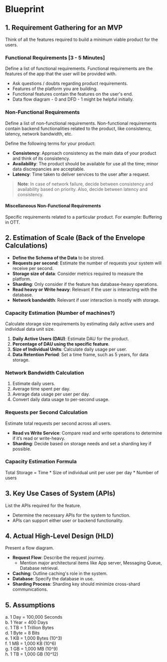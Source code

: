 # Blueprint

## 1. Requirement Gathering for an MVP
Think of all the features required to build a minimum viable product for the users.

### Functional Requirements [3 - 5 Minutes]
Define a list of functional requirements. Functional requirements are the features of the app that the user will be provided with.

- Ask questions / doubts regarding product requirements.
- Features of the platform you are building.
- Functional features contain the features on the user's end.
- Data flow diagram - 0 and DFD - 1 might be helpful initially.

### Non-Functional Requirements
Define a list of non-functional requirements. Non-functional requirements contain backend functionalities related to the product, like consistency, latency, network bandwidth, etc.

Define the following terms for your product:
- **Consistency**: Approach consistency as the main data of your product and think of its consistency.
- **Availability**: The product should be available for use all the time; minor data discrepancies are acceptable.
- **Latency**: Time taken to deliver services to the user after a request.

> **Note**: In case of network failure, decide between consistency and availability based on priority. Also, decide between latency and consistency.

#### Miscellaneous Non-Functional Requirements
Specific requirements related to a particular product. For example: Buffering in OTT.

## 2. Estimation of Scale (Back of the Envelope Calculations)

- **Define the Schema of the Data** to be stored.
- **Requests per second**: Estimate the number of requests your system will receive per second.
- **Storage size of data**: Consider metrics required to measure the platform.
- **Sharding**: Only consider if the feature has database-heavy operations.
- **Read heavy or Write heavy**: Relevant if the user is interacting with the database.
- **Network bandwidth**: Relevant if user interaction is mostly with storage.

### Capacity Estimation (Number of machines?)
Calculate storage size requirements by estimating daily active users and individual data unit size.

1. **Daily Active Users (DAU)**: Estimate DAU for the product.
2. **Percentage of DAU using the specific feature**.
3. **Size of Individual Units**: Calculate daily usage per user.
4. **Data Retention Period**: Set a time frame, such as 5 years, for data storage.

### Network Bandwidth Calculation
1. Estimate daily users.
2. Average time spent per day.
3. Average data usage per user per day.
4. Convert daily data usage to per-second usage.

### Requests per Second Calculation
Estimate total requests per second across all users.

- **Read vs Write Service**: Compare read and write operations to determine if it’s read or write-heavy.
- **Sharding**: Decide based on storage needs and set a sharding key if possible.

### Capacity Estimation Formula
Total Storage = Time * Size of individual unit per user per day * Number of users

## 3. Key Use Cases of System (APIs)
List the APIs required for the feature.

- Determine the necessary APIs for the system to function.
- APIs can support either user or backend functionality.

## 4. Actual High-Level Design (HLD)
Present a flow diagram.

- **Request Flow**: Describe the request journey.
  - Mention major architectural items like App server, Messaging Queue, Database retrieval.
- **Caching**: Outline caching's role in the system.
- **Database**: Specify the database in use.
- **Sharding Process**: Sharding key should minimize cross-shard communications.

## 5. Assumptions
a. 1 Day = 100,000 Seconds  
b. 1 Year = 400 Days  
c. 1 TB = 1 Trillion Bytes  
d. 1 Byte = 8 Bits  
e. 1 KB = 1,000 Bytes (10^3)  
f. 1 MB = 1,000 KB (10^6)  
g. 1 GB = 1,000 MB (10^9)  
h. 1 TB = 1,000 GB (10^12)
